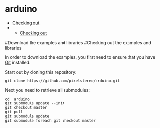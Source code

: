 arduino
=======
- [Checking out](#checking-out)
- - [Checking out](#checking-out)

<a name="download"/>
#Download the examples and libraries


<a name="checking-out"/>
#Checking out the examples and libraries

In order to download the examples, you first need to ensure that you have [Git](http://git-scm.com/) installed.

Start out by cloning this repository:

    git clone https://github.com/pixelstereo/arduino.git
    
Next you need to retrieve all submodules:

    cd  arduino
    git submodule update --init
    git checkout master
    git pull
    git submodule update
    git submodule foreach git checkout master
